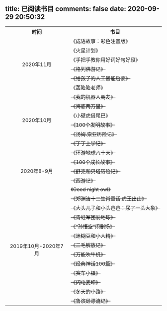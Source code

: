 title: 已阅读书目
comments: false
date: 2020-09-29 20:50:32
---
<table>
  
  <tr>
    <th align='center'>时间</th>
    <th align='center'>书目</th>
  </tr>
   <tr>
    <td rowspan="6"  align='center'>2020年11月</td>
    <td>《成语故事：彩色注音版》</td>
  </tr>
  <tr>
    <td>《火星计划》</td>
  </tr>
  <tr>
    <td>《手把手教你用好词好句好段》</td>
  </tr>
  <tr>
    <td><s>《格列佛游记》</s></td>
  </tr>
  <tr>
  <td><s>《给孩子的人工智能启蒙》</s></td>
  </tr>
  <tr>
    <td>《轰隆隆老师》</td>
  </tr>

  
  <tr>
    <td rowspan="6"  align='center'>2020年10月</td>
    <td><s>《我的机器人朋友》</s></td>
  </tr>
  <tr>
    <td><s>《海底两万里》</s></td>
  </tr>
  <tr>
    <td>《小壁虎借尾巴》</td>
  </tr>
  <tr>
    <td><s>《100个发明故事》</s></td>
  </tr>
  <tr>
    <td><s>《汤姆.索亚历险记》</s></td>
  </tr>
  <tr>
    <td><s>《丁丁上学记》</s></td>
  </tr>
  
 <tr>
      <td rowspan="5"  align='center'>2020年8-9月</td>
      <td><s>《环游地球八十天》</s></td>
  </tr>
  <tr>
      <td><s>《100个成长故事》</s></td>
  </tr>
  <tr>
      <td><s>《舒克和贝塔历险记》</s></td>
  </tr>
  <tr>
      <td><s>《西游记》</s></td>
  </tr>
  <tr>
      <td><s>《Good night owl》</s></td>
  </tr>
  
  <tr>
      <td rowspan="12"  align='center'>2019年10月-2020年7月</td>
      <td><s>《郑渊洁十二生肖童话.虎王出山》</s></td>
  </tr>
  <tr>
      <td><s>《大头儿子和小头爸爸：尿了一头大象》</s></td>
  </tr>
  <tr>
      <td><s>《青蛙军团爱地球》</s></td>
  </tr>
  <tr>
      <td><s>《“孙悟空”闹剧场》</s></td>
  </tr>
  <tr>
      <td><s>《迷糊豆和小人精》</s></td>
  </tr>
    <tr>
      <td><s>《三毛解放记》</s></td>
  </tr>
  <tr>
      <td><s>《万能吹牛机》</s></td>
  </tr>
  <tr>
      <td><s>《经典神话100篇》</s></td>
  </tr>
    <tr>
      <td><s>《赛车小镇》</s></td>
  </tr>
  <tr>
      <td><s>《闪电麦坤》</s></td>
  </tr>
      <tr>
      <td><s>《冬天的小路》</s></td>
  </tr>
  <tr>
      <td><s>《鲁滨逊漂流记》</s></td>
  </tr>
</table>